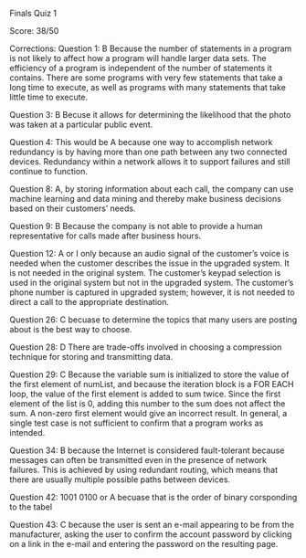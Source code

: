 Finals Quiz 1

Score: 38/50

Corrections:
Question 1: B Because the number of statements in a program is not likely to affect how a program will handle larger data sets. The efficiency of a program is independent of the number of statements it contains. There are some programs with very few statements that take a long time to execute, as well as programs with many statements that take little time to execute.

Question 3: B Becuse it allows for determining the likelihood that the photo was taken at a particular public event.

Question 4: This would be A because one way to accomplish network redundancy is by having more than one path between any two connected devices. Redundancy within a network allows it to support failures and still continue to function.

Question 8: A, by storing information about each call, the company can use machine learning and data mining and thereby make business decisions based on their customers’ needs.

Question 9: B Because the company is not able to provide a human representative for calls made after business hours.

Question 12: A or I only because an audio signal of the customer’s voice is needed when the customer describes the issue in the upgraded system. It is not needed in the original system. The customer’s keypad selection is used in the original system but not in the upgraded system. The customer’s phone number is captured in upgraded system; however, it is not needed to direct a call to the appropriate destination.

Question 26: C becuase to determine the topics that many users are posting about is the best way to choose.

Question 28: D There are trade-offs involved in choosing a compression technique for storing and transmitting data.

Question 29: C Because the variable sum is initialized to store the value of the first element of numList, and because the iteration block is a FOR EACH loop, the value of the first element is added to sum twice. Since the first element of the list is 0, adding this number to the sum does not affect the sum. A non-zero first element would give an incorrect result. In general, a single test case is not sufficient to confirm that a program works as intended.

Question 34: B because the Internet is considered fault-tolerant because messages can often be transmitted even in the presence of network failures. This is achieved by using redundant routing, which means that there are usually multiple possible paths between devices.

Question 42: 1001 0100 or A becuase that is the order of binary corsponding to the tabel

Question 43: C because the user is sent an e-mail appearing to be from the manufacturer, asking the user to confirm the account password by clicking on a link in the e-mail and entering the password on the resulting page.



